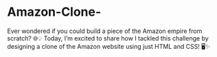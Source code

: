 # Amazon-Clone-
Ever wondered if you could build a piece of the Amazon empire from scratch? 🌐💡 Today, I’m excited to share how I tackled this challenge by designing a clone of the Amazon website using just HTML and CSS! 🖥️✨
